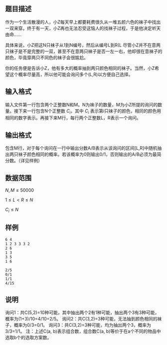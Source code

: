 ## 题目描述


作为一个生活散漫的人，小Z每天早上都要耗费很久从一堆五颜六色的袜子中找出一双来穿。终于有一天，小Z再也无法忍受这恼人的找袜子过程，于是他决定听天由命……

具体来说，小Z把这N只袜子从1到N编号，然后从编号L到R(L 尽管小Z并不在意两只袜子是不是完整的一双，甚至不在意两只袜子是否一左一右，他却很在意袜子的颜色，毕竟穿两只不同色的袜子会很尴尬。

你的任务便是告诉小Z，他有多大的概率抽到两只颜色相同的袜子。当然，小Z希望这个概率尽量高，所以他可能会询问多个(L,R)以方便自己选择。

## 输入格式


输入文件第一行包含两个正整数N和M。N为袜子的数量，M为小Z所提的询问的数量。接下来一行包含N个正整数 $C_i$，其中 $C_i$ 表示第i只袜子的颜色，相同的颜色用相同的数字表示。再接下来M行，每行两个正整数L，R表示一个询问。

## 输出格式

包含M行，对于每个询问在一行中输出分数A/B表示从该询问的区间[L,R]中随机抽出两只袜子颜色相同的概率。若该概率为0则输出0/1，否则输出的A/B必须为最简分数。（详见样例）


## 数据范围

$N,M \leq 50000$

$1 \leq L < R \leq N$

$C_i \leq N$

## 样例

```input1
6 4
1 2 3 3 3 2
2 6
1 3
3 5
1 6
```

```output1
2/5
0/1
1/1
4/15
```

## 说明

询问1：共C(5,2)=10种可能，其中抽出两个2有1种可能，抽出两个3有3种可能，概率为(1+3)/10=4/10=2/5。
询问2：共C(3,2)=3种可能，无法抽到颜色相同的袜子，概率为0/3=0/1。
询问3：共C(3,2)=3种可能，均为抽出两个3，概率为3/3=1/1。
注：上述C(a, b)表示组合数，组合数C(a, b)等价于在a个不同的物品中选取b个的选取方案数。
